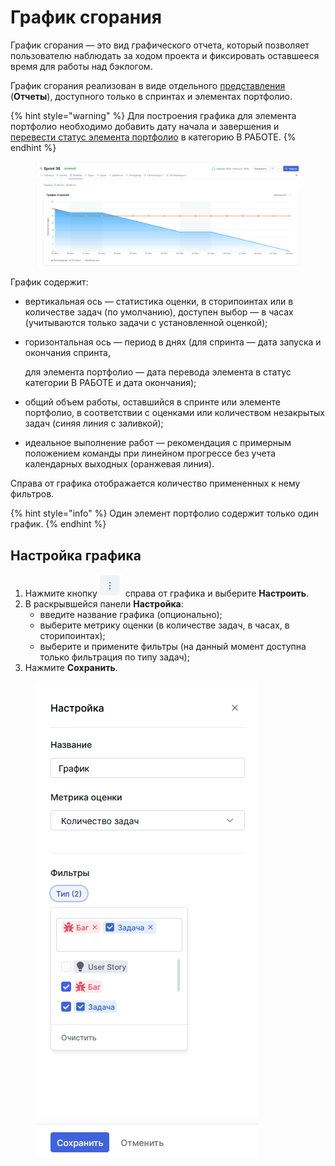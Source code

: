 # График сгорания

График сгорания — это вид графического отчета, который  позволяет пользователю наблюдать за ходом проекта и фиксировать оставшееся время для работы над бэклогом.

График сгорания реализован в виде отдельного [представления](https://docs.teamstorm.io/rukovodstva/rukovodstvo-polzovatelya-teamstorm/rabota-s-zadachami/predstavlenie-zadach) (**Отчеты**), доступного только в спринтах и элементах портфолио.

{% hint style="warning" %}
Для построения графика для элемента портфолио необходимо добавить дату начала и завершения и [перевести статус элемента портфолио](https://docs.teamstorm.io/rukovodstva/rukovodstvo-polzovatelya-teamstorm/rabota-s-rasshireniyami/portfolio/izmenenie-statusa-elementa-portfolio) в категорию В РАБОТЕ.
{% endhint %}

<figure><img src="../../../../.gitbook/assets/изображение (1) (1) (1) (1) (1) (1) (1).png" alt=""><figcaption></figcaption></figure>

График содержит:

* вертикальная ось — статистика оценки, в сторипоинтах или в количестве задач (по умолчанию), доступен выбор — в часах (учитываются только задачи с установленной оценкой);
*   горизонтальная ось — период в днях (для спринта — дата запуска и окончания спринта,

    для элемента портфолио — дата перевода элемента в статус категории В РАБОТЕ и дата окончания);
* общий объем работы, оставшийся в спринте или элементе портфолио, в соответствии с оценками или количеством незакрытых задач (синяя линия с заливкой);
* идеальное выполнение работ — рекомендация с примерным положением команды при линейном прогрессе без учета календарных выходных (оранжевая линия).

Справа от графика отображается количество примененных к нему фильтров.

{% hint style="info" %}
Один элемент портфолио содержит только один график.&#x20;
{% endhint %}

## Настройка графика

1. Нажмите кнопку <img src="../../../../.gitbook/assets/изображение (1) (1) (1) (1) (1) (1) (1) (1).png" alt="" data-size="line"> справа от графика и выберите **Настроить**.
2. В раскрывшейся панели **Настройка**:
   * введите название графика (опционально);
   * выберите метрику оценки (в количестве задач, в часах, в сторипоинтах);
   * выберите и примените фильтры (на данный момент доступна только фильтрация по типу задач);
3. Нажмите **Сохранить**.

<figure><img src="../../../../.gitbook/assets/изображение (4) (1) (1) (1).png" alt=""><figcaption></figcaption></figure>



